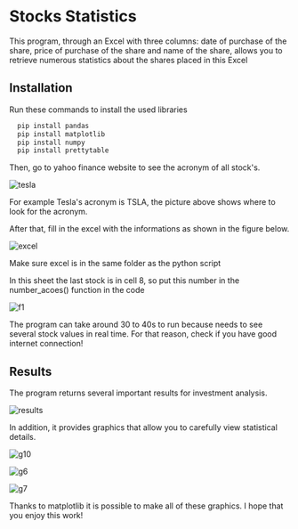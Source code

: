 
# Stocks Statistics

This program, through an Excel with three columns: date of purchase of the share, price of purchase of the share and name of the share, allows you to retrieve numerous statistics about the shares placed in this Excel
## Installation

Run these commands to install the used libraries

```bash
  pip install pandas
  pip install matplotlib
  pip install numpy
  pip install prettytable
```
Then, go to yahoo finance website to see the acronym of all stock's.

![tesla](https://user-images.githubusercontent.com/76222459/147171111-5d151803-15a3-4aef-9e1e-38329a61dfa1.png)

For example Tesla's acronym is TSLA, the picture above shows where to look for the acronym.

After that, fill in the excel with the informations as shown in the figure below.

![excel](https://user-images.githubusercontent.com/76222459/147171430-10a04b5b-2526-4e7b-b8a7-a26eee23e189.png)

Make sure excel is in the same folder as the python script

In this sheet the last stock is in cell 8, so put this number in the number_acoes() function in the code

![f1](https://user-images.githubusercontent.com/76222459/147171735-ac548e4a-8cf4-4cf9-9048-49f767134636.png)

The program can take around 30 to 40s to run because needs to see several stock values in real time.
For that reason, check if you have good internet connection!
## Results

The program returns several important results for investment analysis.

![results](https://user-images.githubusercontent.com/76222459/147172049-0efe8a6c-db81-4612-89cc-a70c241c86d1.png)

In addition, it provides graphics that allow you to carefully view statistical details.

![g10](https://user-images.githubusercontent.com/76222459/147173310-52c09efa-33d0-40e1-8332-e41bac38ce16.png)

![g6](https://user-images.githubusercontent.com/76222459/147173059-3193597e-2925-4b34-af75-1d68402b3c05.png)

![g7](https://user-images.githubusercontent.com/76222459/147173080-c3f3b475-0fed-4755-b526-07b536cf4047.png)

Thanks to matplotlib it is possible to make all of these graphics. I hope that you enjoy this work!


